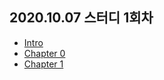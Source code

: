 ## 2020.10.07 스터디 1회차

- [Intro](./Intro.md)
- [Chapter 0](./Chapter0.md)
- [Chapter 1](./chapter1.md)